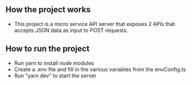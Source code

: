 ## How the project works
- This project is a micro service API server that exposes 2 APIs that accepts JSON data as input to POST requests. 
## How to run the project

- Run yarn to install node modules
- Create a .env file and fill in the various variables from the envConfig.ts
- Run "yarn dev" to start the server

